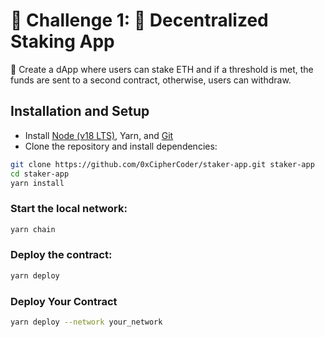 # 🚩 Challenge 1: 🔏 Decentralized Staking App

🦸 Create a dApp where users can stake ETH and if a threshold is met, the funds are sent to a second contract, otherwise, users can withdraw.

## Installation and Setup

- Install [Node (v18 LTS)](https://nodejs.org/en/download/), Yarn, and [Git](https://git-scm.com/downloads)
- Clone the repository and install dependencies:

```sh
git clone https://github.com/0xCipherCoder/staker-app.git staker-app
cd staker-app
yarn install
```


### Start the local network:

```sh
yarn chain
```

### Deploy the contract:

```sh
yarn deploy
```

### Deploy Your Contract

```sh
yarn deploy --network your_network
```

